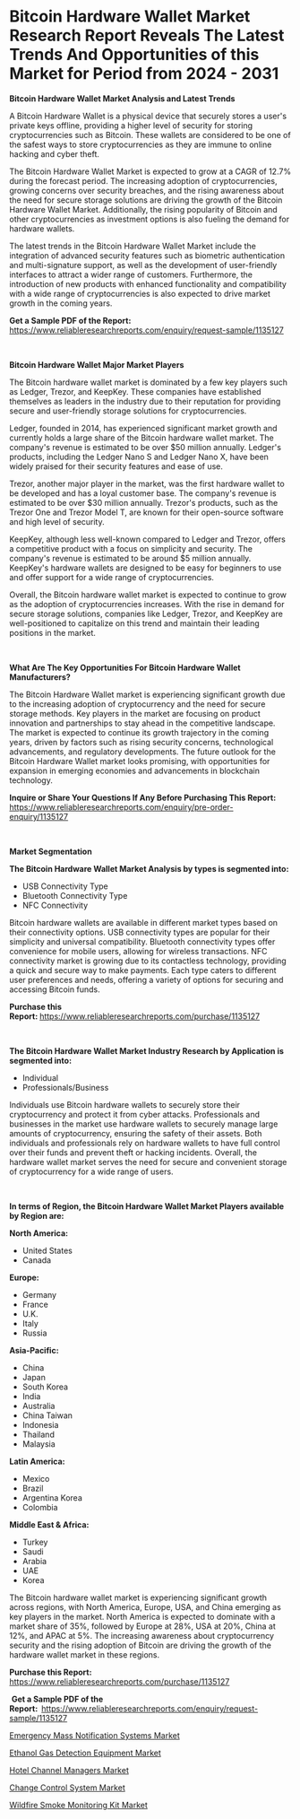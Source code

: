 <p><h1>Bitcoin Hardware Wallet Market Research Report Reveals The Latest Trends And Opportunities of this Market for Period from 2024 - 2031</h1></p><p><strong>Bitcoin Hardware Wallet Market Analysis and Latest Trends</strong></p>
<p><p>A Bitcoin Hardware Wallet is a physical device that securely stores a user's private keys offline, providing a higher level of security for storing cryptocurrencies such as Bitcoin. These wallets are considered to be one of the safest ways to store cryptocurrencies as they are immune to online hacking and cyber theft.</p><p>The Bitcoin Hardware Wallet Market is expected to grow at a CAGR of 12.7% during the forecast period. The increasing adoption of cryptocurrencies, growing concerns over security breaches, and the rising awareness about the need for secure storage solutions are driving the growth of the Bitcoin Hardware Wallet Market. Additionally, the rising popularity of Bitcoin and other cryptocurrencies as investment options is also fueling the demand for hardware wallets.</p><p>The latest trends in the Bitcoin Hardware Wallet Market include the integration of advanced security features such as biometric authentication and multi-signature support, as well as the development of user-friendly interfaces to attract a wider range of customers. Furthermore, the introduction of new products with enhanced functionality and compatibility with a wide range of cryptocurrencies is also expected to drive market growth in the coming years.</p></p>
<p><strong>Get a Sample PDF of the Report:&nbsp;</strong> <a href="https://www.reliableresearchreports.com/enquiry/request-sample/1135127">https://www.reliableresearchreports.com/enquiry/request-sample/1135127</a></p>
<p>&nbsp;</p>
<p><strong>Bitcoin Hardware Wallet Major Market Players</strong></p>
<p><p>The Bitcoin hardware wallet market is dominated by a few key players such as Ledger, Trezor, and KeepKey. These companies have established themselves as leaders in the industry due to their reputation for providing secure and user-friendly storage solutions for cryptocurrencies.</p><p>Ledger, founded in 2014, has experienced significant market growth and currently holds a large share of the Bitcoin hardware wallet market. The company's revenue is estimated to be over $50 million annually. Ledger's products, including the Ledger Nano S and Ledger Nano X, have been widely praised for their security features and ease of use.</p><p>Trezor, another major player in the market, was the first hardware wallet to be developed and has a loyal customer base. The company's revenue is estimated to be over $30 million annually. Trezor's products, such as the Trezor One and Trezor Model T, are known for their open-source software and high level of security.</p><p>KeepKey, although less well-known compared to Ledger and Trezor, offers a competitive product with a focus on simplicity and security. The company's revenue is estimated to be around $5 million annually. KeepKey's hardware wallets are designed to be easy for beginners to use and offer support for a wide range of cryptocurrencies.</p><p>Overall, the Bitcoin hardware wallet market is expected to continue to grow as the adoption of cryptocurrencies increases. With the rise in demand for secure storage solutions, companies like Ledger, Trezor, and KeepKey are well-positioned to capitalize on this trend and maintain their leading positions in the market.</p></p>
<p>&nbsp;</p>
<p><strong>What Are The Key Opportunities For Bitcoin Hardware Wallet Manufacturers?</strong></p>
<p><p>The Bitcoin Hardware Wallet market is experiencing significant growth due to the increasing adoption of cryptocurrency and the need for secure storage methods. Key players in the market are focusing on product innovation and partnerships to stay ahead in the competitive landscape. The market is expected to continue its growth trajectory in the coming years, driven by factors such as rising security concerns, technological advancements, and regulatory developments. The future outlook for the Bitcoin Hardware Wallet market looks promising, with opportunities for expansion in emerging economies and advancements in blockchain technology.</p></p>
<p><strong>Inquire or Share Your Questions If Any Before Purchasing This Report:</strong> <a href="https://www.reliableresearchreports.com/enquiry/pre-order-enquiry/1135127">https://www.reliableresearchreports.com/enquiry/pre-order-enquiry/1135127</a></p>
<p>&nbsp;</p>
<p><strong>Market Segmentation</strong></p>
<p><strong>The Bitcoin Hardware Wallet Market Analysis by types is segmented into:</strong></p>
<p><ul><li>USB Connectivity Type</li><li>Bluetooth Connectivity Type</li><li>NFC Connectivity</li></ul></p>
<p><p>Bitcoin hardware wallets are available in different market types based on their connectivity options. USB connectivity types are popular for their simplicity and universal compatibility. Bluetooth connectivity types offer convenience for mobile users, allowing for wireless transactions. NFC connectivity market is growing due to its contactless technology, providing a quick and secure way to make payments. Each type caters to different user preferences and needs, offering a variety of options for securing and accessing Bitcoin funds.</p></p>
<p><strong>Purchase this Report:&nbsp;</strong><a href="https://www.reliableresearchreports.com/purchase/1135127">https://www.reliableresearchreports.com/purchase/1135127</a></p>
<p>&nbsp;</p>
<p><strong>The Bitcoin Hardware Wallet Market Industry Research by Application is segmented into:</strong></p>
<p><ul><li>Individual</li><li>Professionals/Business</li></ul></p>
<p><p>Individuals use Bitcoin hardware wallets to securely store their cryptocurrency and protect it from cyber attacks. Professionals and businesses in the market use hardware wallets to securely manage large amounts of cryptocurrency, ensuring the safety of their assets. Both individuals and professionals rely on hardware wallets to have full control over their funds and prevent theft or hacking incidents. Overall, the hardware wallet market serves the need for secure and convenient storage of cryptocurrency for a wide range of users.</p></p>
<p>&nbsp;</p>
<p><strong>In terms of Region, the Bitcoin Hardware Wallet Market Players available by Region are:</strong></p>
<p>
    <p> <strong> North America: </strong>
        <ul>
            <li>United States</li>
            <li>Canada</li>
        </ul>
        </p> 
    <p> <strong> Europe: </strong>
        <ul>
            <li>Germany</li>
            <li>France</li>
            <li>U.K.</li>
            <li>Italy</li>
            <li>Russia</li>
        </ul>
        </p> 
    <p> <strong> Asia-Pacific: </strong>
        <ul>
            <li>China</li>
            <li>Japan</li>
            <li>South Korea</li>
            <li>India</li>
            <li>Australia</li>
            <li>China Taiwan</li>
            <li>Indonesia</li>
            <li>Thailand</li>
            <li>Malaysia</li>
        </ul>
        </p> 
    <p> <strong> Latin America: </strong>
        <ul>
            <li>Mexico</li>
            <li>Brazil</li>
            <li>Argentina Korea</li>
            <li>Colombia</li>
        </ul>
        </p> 
    <p> <strong> Middle East & Africa: </strong>
        <ul>
            <li>Turkey</li>
            <li>Saudi</li>
            <li>Arabia</li>
            <li>UAE</li>
            <li>Korea</li>
        </ul>
    </p>
    </p>
<p><p>The Bitcoin hardware wallet market is experiencing significant growth across regions, with North America, Europe, USA, and China emerging as key players in the market. North America is expected to dominate with a market share of 35%, followed by Europe at 28%, USA at 20%, China at 12%, and APAC at 5%. The increasing awareness about cryptocurrency security and the rising adoption of Bitcoin are driving the growth of the hardware wallet market in these regions.</p></p>
<p><strong>Purchase this Report: </strong><a href="https://www.reliableresearchreports.com/purchase/1135127">https://www.reliableresearchreports.com/purchase/1135127</a></p>
<p>&nbsp;<strong>Get a Sample PDF of the Report:&nbsp;&nbsp;</strong><a href="https://www.reliableresearchreports.com/enquiry/request-sample/1135127">https://www.reliableresearchreports.com/enquiry/request-sample/1135127</a></p>
<p><strong></strong></p>
<p><p><a href="https://medium.com/@debramedina73/emergency-mass-notification-systems-market-size-and-market-trends-complete-industry-overview-2024-17841c84a8de">Emergency Mass Notification Systems Market</a></p><p><a href="https://github.com/nathandecarvalho/Market-Research-Report-List-2/blob/main/ethanol-gas-detection-equipment-market.md">Ethanol Gas Detection Equipment Market</a></p><p><a href="https://medium.com/@michellebutler19/hotel-channel-managers-nbsp-market-focuses-on-market-share-size-and-projected-forecast-till-2031-55af6c4218f0">Hotel Channel Managers Market</a></p><p><a href="https://medium.com/@debramedina73/change-control-system-market-size-reveals-the-best-marketing-channels-in-global-industry-7dc3bf9bf994">Change Control System Market</a></p><p><a href="https://github.com/julyju69/Market-Research-Report-List-2/blob/main/wildfire-smoke-monitoring-kit-market.md">Wildfire Smoke Monitoring Kit Market</a></p></p>